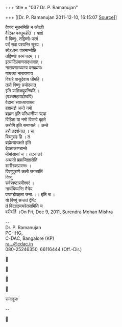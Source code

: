 +++
title = "037 Dr. P. Ramanujan"

+++
[[Dr. P. Ramanujan	2011-12-10, 16:15:07 [Source](https://groups.google.com/g/bvparishat/c/4Sf6qYT0uh4)]]



वैष्णवं नूतनमिति न कोऽपि  
वैदिकः वक्तुमर्हति । यज्ञो  
वै विष्णुः, तद्विष्णोः परमं  
पदँ सदा पश्यन्ति सूरयः ।  
सोऽध्वनः पारमाप्नोति  
तद्विष्णोः परमं पदम् ।।  
इत्यादिप्रमाणसद्भावात् ।  
नारायणाख्यस्य परब्रह्मणः  
गायत्र्यां नारायणाय  
विद्महे वासुदेवाय धीमहि ।  
तन्नो विष्णुः प्रचोदयात्  
इति याज्ञिक्युपनिषदि ।  
(पञ्चमहायज्ञेष्वपि)  
वेदानां स्वाध्यायाख्य  
ब्रह्मयज्ञे अन्ते नमो  
ब्रह्मण इति परिधानीया ऋक्  
विहिता या नमो विष्णवे बृहते  
करोमि इति समाप्यते । अन्ते  
हरौ तद्दर्शनात् । स  
विष्णुराह हि । तं  
ब्रह्मेत्याचक्षते इति  
देवताकाण्डान्ते  
मीमांसायां च । तदनन्तरं  
अथातो ब्रह्मजिज्ञासेति  
शारीरकप्रारम्भः ।  
विष्णुपुराणे कलौ जगत्पतिं  
विष्णुं  
सर्वस्रष्टारमीश्वरं ।  
नार्चयिष्यन्ति मैत्रेय  
पाषण्डोपहता जनाः ।। इति च ।  
यो विष्णुं सन्ततं द्वेष्टि  
तं विद्यादन्त्यरेतसमिति च  
वरीवर्ति ।On Fri, Dec 9, 2011, Surendra Mohan Mishra  

--  
Dr. P. Ramanujan  
PC-IHG,  
C-DAC, Bangalore (KP)  
[ra...@cdac.in]()  
080-25246350, 66116444 (Off.-Dir.)









रामानुजः

--  



